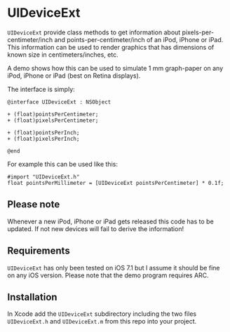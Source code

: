 # UIDeviceExt
`UIDeviceExt` provide class methods to get information about pixels-per-centimeter/inch and points-per-centimeter/inch of an iPod, iPhone or iPad. This information can be used to render graphics that has dimensions of known size in centimeters/inches, etc.

A demo shows how this can be used to simulate 1 mm graph-paper on any iPod, iPhone or iPad (best on Retina displays).

The interface is simply:

    @interface UIDeviceExt : NSObject

    + (float)pointsPerCentimeter;
    + (float)pixelsPerCentimeter;

    + (float)pointsPerInch;
    + (float)pixelsPerInch;

    @end

For example this can be used like this:

    #import "UIDeviceExt.h"
    float pointsPerMillimeter = [UIDeviceExt pointsPerCentimeter] * 0.1f;

## Please note
Whenever a new iPod, iPhone or iPad gets released this code has to be updated. If not new devices will fail to derive the information!

## Requirements
`UIDeviceExt` has only been tested on iOS 7.1 but I assume it should be fine on any iOS version. Please note that the demo program requires ARC.

## Installation
In Xcode add the `UIDeviceExt` subdirectory including the two files `UIDeviceExt.h` and `UIDeviceExt.m` from this repo into your project.
